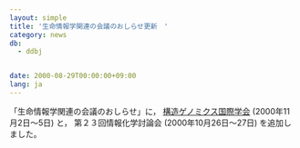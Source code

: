 ```yaml
---
layout: simple
title: '生命情報学関連の会議のおしらせ更新　'
category: news
db:
  - ddbj


date: 2000-08-29T00:00:00+09:00
lang: ja
---
```


「生命情報学関連の会議のおしらせ」に， <a href="http://icsg2000.riken.go.jp/">構造ゲノミクス国際学会</a> (2000年11月2日～5日) と， 第２３回情報化学討論会 (2000年10月26日～27日) を追加しました。
